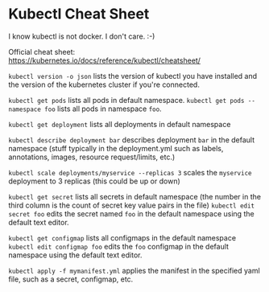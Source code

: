 Kubectl Cheat Sheet
===================
I know kubectl is not docker.  I don't care.  :-)

Official cheat sheet: https://kubernetes.io/docs/reference/kubectl/cheatsheet/

`kubectl version -o json` lists the version of kubectl you have installed and the version of the kubernetes cluster if you're connected.

`kubectl get pods`  lists all pods in default namespace.
`kubectl get pods --namespace foo`  lists all pods in namespace `foo`.

`kubectl get deployment` lists all deployments in default namespace

`kubectl describe deployment bar` describes deployment `bar` in the default namespace (stuff typically in the deployment.yml such as labels, annotations, images, resource request/limits, etc.)

`kubectl scale deployments/myservice --replicas 3` scales the `myservice` deployment to 3 replicas (this could be up or down)

`kubectl get secret` lists all secrets in default namespace  (the number in the third column is the count of secret key value pairs in the file)
`kubectl edit secret foo` edits the secret named `foo` in the default namespace using the default text editor.

`kubectl get configmap` lists all configmaps in the default namespace
`kubectl edit configmap foo` edits the `foo` configmap in the default namespace using the default text editor.

`kubectl apply -f mymanifest.yml` applies the manifest in the specified yaml file, such as a secret, configmap, etc.


